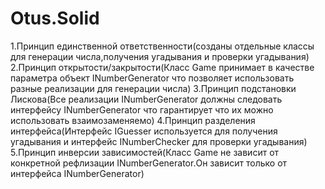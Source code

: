 # Otus.Solid
1.Принцип единственной ответственности(созданы отдельные классы для генерации числа,получения угадывания и проверки угадывания)
2.Принцип открытости/закрытости(Класс Game принимает в качестве параметра объект INumberGenerator что позволяет использовать разные реализации для генерации числа)
3.Принцип подстановки Лискова(Все реализации INumberGenerator должны следовать интерфейсу INumberGenerator что гарантирует что их можно использовать взаимозаменяемо)
4.Принцип разделения интерфейса(Интерфейс IGuesser используется для получения угадывания и интерфейс INumberChecker для проверки угадывания)
5.Принцип инверсии зависимостей(Класс Game не зависит от конкретной рефлизации INumberGenerator.Он зависит только от интерфейса INumberGenerator)
